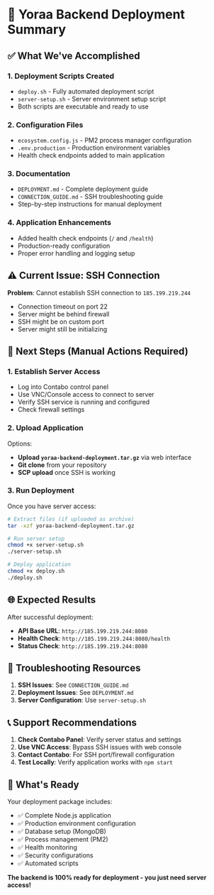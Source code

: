 # 🚀 Yoraa Backend Deployment Summary

## ✅ What We've Accomplished

### 1. **Deployment Scripts Created**
- `deploy.sh` - Fully automated deployment script
- `server-setup.sh` - Server environment setup script
- Both scripts are executable and ready to use

### 2. **Configuration Files**
- `ecosystem.config.js` - PM2 process manager configuration
- `.env.production` - Production environment variables
- Health check endpoints added to main application

### 3. **Documentation**
- `DEPLOYMENT.md` - Complete deployment guide
- `CONNECTION_GUIDE.md` - SSH troubleshooting guide
- Step-by-step instructions for manual deployment

### 4. **Application Enhancements**
- Added health check endpoints (`/` and `/health`)
- Production-ready configuration
- Proper error handling and logging setup

## ⚠️ Current Issue: SSH Connection

**Problem**: Cannot establish SSH connection to `185.199.219.244`
- Connection timeout on port 22
- Server might be behind firewall
- SSH might be on custom port
- Server might still be initializing

## 🎯 Next Steps (Manual Actions Required)

### 1. **Establish Server Access**
- Log into Contabo control panel
- Use VNC/Console access to connect to server
- Verify SSH service is running and configured
- Check firewall settings

### 2. **Upload Application**
Options:
- **Upload `yoraa-backend-deployment.tar.gz`** via web interface
- **Git clone** from your repository
- **SCP upload** once SSH is working

### 3. **Run Deployment**
Once you have server access:
```bash
# Extract files (if uploaded as archive)
tar -xzf yoraa-backend-deployment.tar.gz

# Run server setup
chmod +x server-setup.sh
./server-setup.sh

# Deploy application
chmod +x deploy.sh
./deploy.sh
```

## 🌐 Expected Results

After successful deployment:
- **API Base URL**: `http://185.199.219.244:8080`
- **Health Check**: `http://185.199.219.244:8080/health`
- **Status Check**: `http://185.199.219.244:8080`

## 🔧 Troubleshooting Resources

1. **SSH Issues**: See `CONNECTION_GUIDE.md`
2. **Deployment Issues**: See `DEPLOYMENT.md`
3. **Server Configuration**: Use `server-setup.sh`

## 📞 Support Recommendations

1. **Check Contabo Panel**: Verify server status and settings
2. **Use VNC Access**: Bypass SSH issues with web console
3. **Contact Contabo**: For SSH port/firewall configuration
4. **Test Locally**: Verify application works with `npm start`

## 🎉 What's Ready

Your deployment package includes:
- ✅ Complete Node.js application
- ✅ Production environment configuration
- ✅ Database setup (MongoDB)
- ✅ Process management (PM2)
- ✅ Health monitoring
- ✅ Security configurations
- ✅ Automated scripts

**The backend is 100% ready for deployment - you just need server access!**
